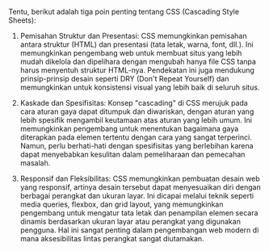 Tentu, berikut adalah tiga poin penting tentang CSS (Cascading Style Sheets):

1. Pemisahan Struktur dan Presentasi: CSS memungkinkan pemisahan antara struktur (HTML) dan presentasi (tata letak, warna, font, dll.). Ini memungkinkan pengembang web untuk membuat situs yang lebih mudah dikelola dan dipelihara dengan mengubah hanya file CSS tanpa harus menyentuh struktur HTML-nya. Pendekatan ini juga mendukung prinsip-prinsip desain seperti DRY (Don't Repeat Yourself) dan memungkinkan untuk konsistensi visual yang lebih baik di seluruh situs.

2. Kaskade dan Spesifisitas: Konsep "cascading" di CSS merujuk pada cara aturan gaya dapat ditumpuk dan diwariskan, dengan aturan yang lebih spesifik mengambil keutamaan atas aturan yang lebih umum. Ini memungkinkan pengembang untuk menentukan bagaimana gaya diterapkan pada elemen tertentu dengan cara yang sangat terperinci. Namun, perlu berhati-hati dengan spesifisitas yang berlebihan karena dapat menyebabkan kesulitan dalam pemeliharaan dan pemecahan masalah.

3. Responsif dan Fleksibilitas: CSS memungkinkan pembuatan desain web yang responsif, artinya desain tersebut dapat menyesuaikan diri dengan berbagai perangkat dan ukuran layar. Ini dicapai melalui teknik seperti media queries, flexbox, dan grid layout, yang memungkinkan pengembang untuk mengatur tata letak dan penampilan elemen secara dinamis berdasarkan ukuran layar atau perangkat yang digunakan pengguna. Hal ini sangat penting dalam pengembangan web modern di mana aksesibilitas lintas perangkat sangat diutamakan.